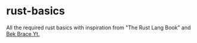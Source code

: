 # rust-basics
All the required rust basics with inspiration from "The Rust Lang Book" and [Bek Brace Yt.](https://youtu.be/rQ_J9WH6CGk?si=r5wOGGFBAlJPV2WR)
